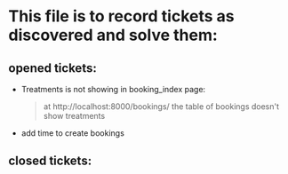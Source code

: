 
# This file is to record tickets as discovered and solve them:

## opened tickets:
+ Treatments is not showing in booking_index page: 
    > at http://localhost:8000/bookings/  the table of bookings doesn't show treatments
+ add time to create bookings




## closed tickets:
